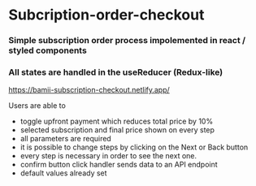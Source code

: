 # Subcription-order-checkout

### Simple subscription order process impolemented in react / styled components
### All states are handled in the useReducer (Redux-like)

https://bamii-subscription-checkout.netlify.app/

Users are able to
- toggle upfront payment which reduces total price by 10%
- selected subscription and final price shown on every step
- all parameters are required
- it is possible to change steps by clicking on the Next or Back button
- every step is necessary in order to see the next one.
- confirm button click handler sends data to an API endpoint
- default values already set
